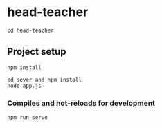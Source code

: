 # head-teacher

```
cd head-teacher
```

## Project setup

```
npm install
```

```
cd sever and npm install
node app.js
```

### Compiles and hot-reloads for development

```
npm run serve
```
